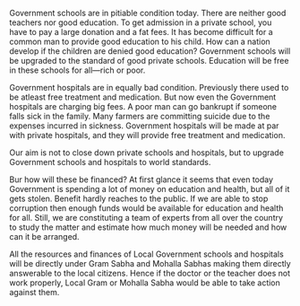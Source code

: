 Government schools are in pitiable condition today. There are neither good teachers nor good education. To get admission in a private school, you have to pay a large donation and a fat fees. It has become difficult for a common man to provide good education to his child. How can a nation develop if the children are denied good education? Government schools will be upgraded to the standard of good private schools. Education will be free in these schools for all—rich or poor.

Government hospitals are in equally bad condition. Previously there used to be atleast free treatment and medication. But now even the Government hospitals are charging big fees. A poor man can go bankrupt if someone falls sick in the family. Many farmers are committing suicide due to the expenses incurred in sickness. Government hospitals will be made at par with private hospitals, and they will provide free treatment and medication.

Our aim is not to close down private schools and hospitals, but to upgrade Government schools and hospitals to world standards.

Bur how will these be financed? At first glance it seems that even today Government is spending a lot of money on education and health, but all of it gets stolen. Benefit hardly reaches to the public. If we are able to stop corruption then enough funds would be available for education and health for all. Still, we are constituting a team of experts from all over the country to study the matter and estimate how much money will be needed and how can it be arranged.

All the resources and finances of Local Government schools and hospitals will be directly under Gram Sabha and Mohalla Sabhas making them directly answerable to the local citizens. Hence if the doctor or the teacher does not work properly, Local Gram or Mohalla Sabha would be able to take action against them.
